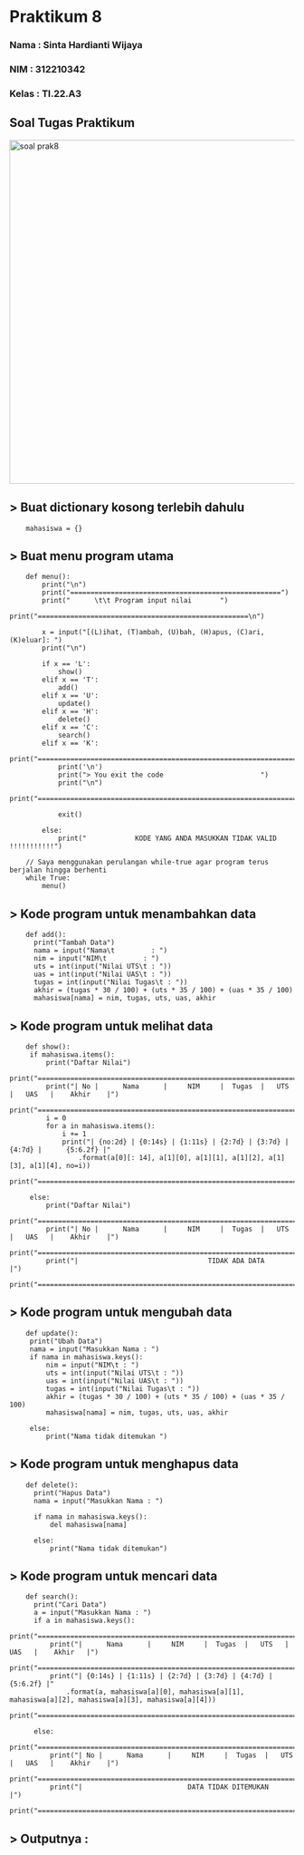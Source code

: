 # Praktikum 8

### Nama : Sinta Hardianti Wijaya

### NIM : 312210342

### Kelas : TI.22.A3

## Soal Tugas Praktikum

<img width="607" alt="soal prak8" src="https://user-images.githubusercontent.com/115516473/206854662-00d4ad39-79d2-435d-849d-9f7bd13ac83d.png">

## > Buat dictionary kosong terlebih dahulu

```     mahasiswa = {} ```

## > Buat menu program utama

```
    def menu():
        print("\n")
        print("====================================================")
        print("      \t\t Program input nilai       ")
        print("====================================================\n")

        x = input("[(L)ihat, (T)ambah, (U)bah, (H)apus, (C)ari, (K)eluar]: ")
        print("\n")

        if x == 'L':
            show()
        elif x == 'T':
            add()
        elif x == 'U':
            update()
        elif x == 'H':
            delete()
        elif x == 'C':
            search()
        elif x == 'K':
            print("==========================================================================")
            print('\n')
            print("> You exit the code                        ")
            print("\n")
            print("==========================================================================")

            exit()

        else:
            print("            KODE YANG ANDA MASUKKAN TIDAK VALID !!!!!!!!!!!")

    // Saya menggunakan perulangan while-true agar program terus berjalan hingga berhenti
    while True:
        menu()
  ```
  
  ## > Kode program untuk menambahkan data
  
  ```
      def add():
        print("Tambah Data")
        nama = input("Nama\t         : ")
        nim = input("NIM\t         : ")
        uts = int(input("Nilai UTS\t : "))
        uas = int(input("Nilai UAS\t : "))
        tugas = int(input("Nilai Tugas\t : "))
        akhir = (tugas * 30 / 100) + (uts * 35 / 100) + (uas * 35 / 100)
        mahasiswa[nama] = nim, tugas, uts, uas, akhir
   ```
   
   ## > Kode program untuk melihat data 
   
   ```
       def show():
        if mahasiswa.items():
            print("Daftar Nilai")
            print("=================================================================================")
            print("| No |      Nama      |     NIM     |  Tugas  |   UTS   |   UAS   |    Akhir    |")
            print("=================================================================================")
            i = 0
            for a in mahasiswa.items():
                i += 1
                print("| {no:2d} | {0:14s} | {1:11s} | {2:7d} | {3:7d} | {4:7d} |      {5:6.2f} |"
                    .format(a[0][: 14], a[1][0], a[1][1], a[1][2], a[1][3], a[1][4], no=i))
            print("=================================================================================")

        else:
            print("Daftar Nilai")
            print("=================================================================================")
            print("| No |      Nama      |     NIM     |  Tugas  |   UTS   |   UAS   |    Akhir    |")
            print("=================================================================================")
            print("|                                TIDAK ADA DATA                                 |")
            print("=================================================================================")
   ```
   
   ## > Kode program untuk mengubah data
   
   ```
       def update():
        print("Ubah Data")
        nama = input("Masukkan Nama : ")
        if nama in mahasiswa.keys():
            nim = input("NIM\t : ")
            uts = int(input("Nilai UTS\t : "))
            uas = int(input("Nilai UAS\t : "))
            tugas = int(input("Nilai Tugas\t : "))
            akhir = (tugas * 30 / 100) + (uts * 35 / 100) + (uas * 35 / 100)
            mahasiswa[nama] = nim, tugas, uts, uas, akhir

        else:
            print("Nama tidak ditemukan ")
  ```
  
  ## > Kode program untuk menghapus data
  
  ```
      def delete():
        print("Hapus Data")
        nama = input("Masukkan Nama : ")

        if nama in mahasiswa.keys():
            del mahasiswa[nama]

        else:
            print("Nama tidak ditemukan")
  ```
  
  ## > Kode program untuk mencari data
  
  ```
      def search():
        print("Cari Data")
        a = input("Masukkan Nama : ")
        if a in mahasiswa.keys():
            print("===========================================================================")
            print("|      Nama      |     NIM     |  Tugas  |   UTS   |   UAS   |    Akhir   |")
            print("===========================================================================")
            print("| {0:14s} | {1:11s} | {2:7d} | {3:7d} | {4:7d} |     {5:6.2f} |"
                .format(a, mahasiswa[a][0], mahasiswa[a][1], mahasiswa[a][2], mahasiswa[a][3], mahasiswa[a][4]))
            print("===========================================================================")

        else:
            print("=================================================================================")
            print("| No |      Nama      |     NIM     |  Tugas  |   UTS   |   UAS   |    Akhir    |")
            print("=================================================================================")
            print("|                          DATA TIDAK DITEMUKAN                                 |")
            print("=================================================================================")
  ```
  
  ## > Outputnya :
  
  
